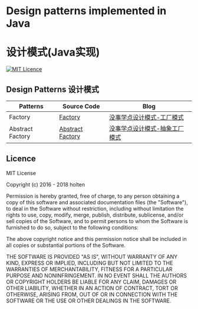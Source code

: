 # Design patterns implemented in Java
# 设计模式(Java实现)
[![MIT Licence](https://badges.frapsoft.com/os/mit/mit.svg?v=103)](https://opensource.org/licenses/mit-license.php)

## Design Patterns 设计模式
| Patterns | Source Code | Blog |
| ----- | -------- | ---------- |
|Factory|[Factory](./src/Factory)|[没事学点设计模式-工厂模式](http://blog.holten.site/2017/09/29/design-pattern-2/)|
|Abstract Factory|[Abstract Factory](./src/AbstractFactory)|[没事学点设计模式-抽象工厂模式](http://blog.holten.site/2018/02/12/design-pattern-3/)|

## Licence
MIT License

Copyright (c) 2016 - 2018 holten

Permission is hereby granted, free of charge, to any person obtaining a copy of this software and associated documentation files (the "Software"), to deal in the Software without restriction, including without limitation the rights to use, copy, modify, merge, publish, distribute, sublicense, and/or sell copies of the Software, and to permit persons to whom the Software is furnished to do so, subject to the following conditions:

The above copyright notice and this permission notice shall be included in all copies or substantial portions of the Software.

THE SOFTWARE IS PROVIDED "AS IS", WITHOUT WARRANTY OF ANY KIND, EXPRESS OR IMPLIED, INCLUDING BUT NOT LIMITED TO THE WARRANTIES OF MERCHANTABILITY, FITNESS FOR A PARTICULAR PURPOSE AND NONINFRINGEMENT. IN NO EVENT SHALL THE AUTHORS OR COPYRIGHT HOLDERS BE LIABLE FOR ANY CLAIM, DAMAGES OR OTHER LIABILITY, WHETHER IN AN ACTION OF CONTRACT, TORT OR OTHERWISE, ARISING FROM, OUT OF OR IN CONNECTION WITH THE SOFTWARE OR THE USE OR OTHER DEALINGS IN THE SOFTWARE.
